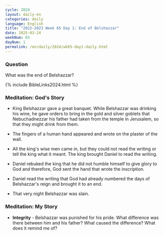 ```yaml
---
cycle: 2024
layout: daily-en
categories: daily
language: English
title: "2022-2023 Week 65 Day 1: End of Belshazzar"
date: 2025-03-24
weekNum: 65
dayNum: 1
permalink: /en/daily/2024/wk65-day1-daily.html
---
```


### Question     
What was the end of Belshazzar?

{% include BibleLinks2024.html %}

### Meditation: God's Story   
+ King Belshazzar gave a great banquet. While Belshazzar was drinking his wine, he gave orders to bring in the gold and silver goblets that Nebuchadnezzar his father had taken from the temple in Jerusalem, so that they might drink from them. 

+ The fingers of a human hand appeared and wrote on the plaster of the wall. 

+ All the king's wise men came in, but they could not read the writing or tell the king what it meant. The king brought Daniel to read the writing. 

+ Daniel rebuked the king that he did not humble himself to give glory to God and therefore, God sent the hand that wrote the inscription. 

+ Daniel read the writing that God had already numbered the days of Belshazzar's reign and brought it to an end. 

+ That very night Belshazzar was slain. 

### Meditation: My Story   
+ **Integrity** - Belshazzar was punished for his pride. What difference was there between him and his father? What caused the difference? What does it remind me of? 
